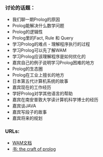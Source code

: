 ### 讨论的话题： ###
- 我们聊一期Prolog的原因
- Prolog能解决什么数学问题
- Prolog的逻辑性
-  Prolog里的Fact, Rule 和 Query
- 学习Prolog的难点 - 理解程序执行的过程
- 学习Prolog可以先了解WAM
- 学习Prolog应该理解程序是如何优化的
- 嘉宾自己的例子说明学习Prolog困难的地方
- Prolog的生态圈
- Prolog在工业上擅长的地方
- 日本第五代计算机系统的故事
- 嘉宾现在的工作经历
- 学好Prolog对学其他语言的帮助
- 嘉宾在南安普敦大学读计算机科学博士的经历
- 嘉宾谈JAVA
- 嘉宾写段子的故事
- 嘉宾将来的规划

### URLs: ###
- [WAM文档](http://wambook.sourceforge.net/)
- [书: the craft of prolog](https://mitpress.mit.edu/books/craft-prolog)
